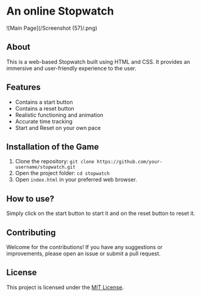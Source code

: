 # An online Stopwatch 

![Main Page](/Screenshot (57)/.png)

## About 

This is a web-based Stopwatch built using HTML and CSS. It provides an immersive and user-friendly experience to the user.

## Features  

- Contains a start button
- Contains a reset button
- Realistic functioning and animation
- Accurate time tracking
- Start and Reset on your own pace

## Installation of the Game 

1. Clone the repository: `git clone https://github.com/your-username/stopwatch.git`
2. Open the project folder: `cd stopwatch`
3. Open `index.html` in your preferred web browser.

## How to use?

Simply click on the start button to start it and on the reset button to reset it.

## Contributing

Welcome for the contributions! If you have any suggestions or improvements, please open an issue or submit a pull request.

## License

This project is licensed under the [MIT License](LICENSE).
